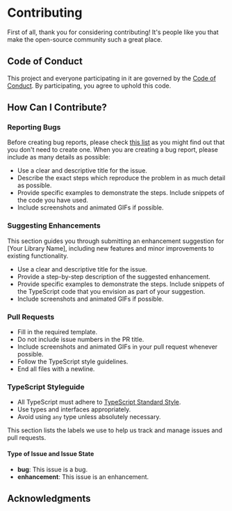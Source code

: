 # Contributing

First of all, thank you for considering contributing! It's people like you that make the open-source community such a great place.

## Code of Conduct

This project and everyone participating in it are governed by the [Code of Conduct](https://github.com/isoteriksoftware/react-smoke/blob/master/CODE_OF_CONDUCT.md). By participating, you agree to uphold this code.

## How Can I Contribute?

### Reporting Bugs

Before creating bug reports, please check [this list](https://github.com/isoteriksoftware/react-smoke/issues) as you might find out that you don't need to create one. When you are creating a bug report, please include as many details as possible:

- Use a clear and descriptive title for the issue.
- Describe the exact steps which reproduce the problem in as much detail as possible.
- Provide specific examples to demonstrate the steps. Include snippets of the code you have used.
- Include screenshots and animated GIFs if possible.

### Suggesting Enhancements

This section guides you through submitting an enhancement suggestion for [Your Library Name], including new features and minor improvements to existing functionality.

- Use a clear and descriptive title for the issue.
- Provide a step-by-step description of the suggested enhancement.
- Provide specific examples to demonstrate the steps. Include snippets of the TypeScript code that you envision as part of your suggestion.
- Include screenshots and animated GIFs if possible.

### Pull Requests

- Fill in the required template.
- Do not include issue numbers in the PR title.
- Include screenshots and animated GIFs in your pull request whenever possible.
- Follow the TypeScript style guidelines.
- End all files with a newline.

### TypeScript Styleguide

- All TypeScript must adhere to [TypeScript Standard Style](https://github.com/standard/ts-standard).
- Use types and interfaces appropriately.
- Avoid using `any` type unless absolutely necessary.

This section lists the labels we use to help us track and manage issues and pull requests.

#### Type of Issue and Issue State

- **bug**: This issue is a bug.
- **enhancement**: This issue is an enhancement.

## Acknowledgments
